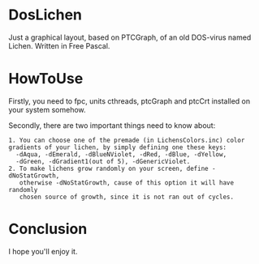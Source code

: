 # DosLichen
Just a graphical layout, based on PTCGraph, of an old DOS-virus named Lichen. Written in Free Pascal.

# HowToUse
Firstly, you need to fpc, units cthreads, ptcGraph and ptcCrt installed on your system somehow.

Secondly, there are two important things need to know about:

    1. You can choose one of the premade (in LichensColors.inc) color gradients of your lichen, by simply defining one these keys:
      -dAqua, -dEmerald, -dBlueNViolet, -dRed, -dBlue, -dYellow, 
      -dGreen, -dGradient1(out of 5), -dGenericViolet.
    2. To make lichens grow randomly on your screen, define -dNoStatGrowth,
       otherwise -dNoStatGrowth, cause of this option it will have randomly
       chosen source of growth, since it is not ran out of cycles.
       
# Conclusion

I hope you'll enjoy it.
